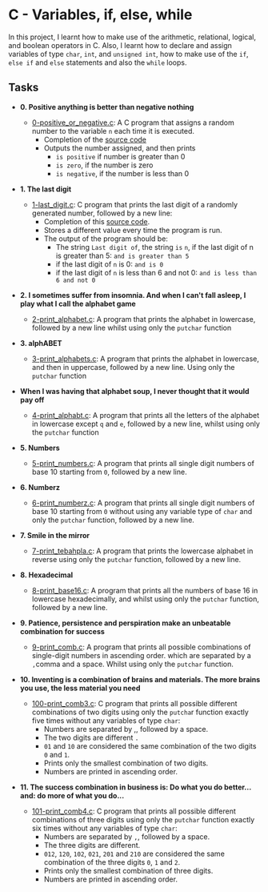 # **C - Variables, if, else, while**
In this project, I learnt how to make use of the arithmetic, relational, logical, and boolean operators in C.  Also, I learnt how to declare and assign variables of type `char`, `int`, and `unsigned int`, how to make use of the `if`, `else if` and `else` statements and also the `while` loops. 
## **Tasks** 
- **0. Positive anything is better than negative nothing**
  - [0-positive_or_negative.c](./0-positive_or_negative.c): A C program that assigns a random number to the variable `n` each time it is executed.
    * Completion of the [source code](https://alx-intranet.hbtn.io/rltoken/rrqNDWjrCWdARnWFLPExPw)
    * Outputs the number assigned, and then prints
      * `is positive` if number is greater than 0
      * `is zero`, if the number is zero
      * `is negative`, if the number is less than 0
- **1. The last digit**
  - [1-last_digit.c](./1-last_digit.c): C program that prints the last digit of a randomly generated number, followed by a new line:
    - Completion of this [source code](https://alx-intranet.hbtn.io/rltoken/5HWhPDsq3jq1yCRQFrLl4Q).
    - Stores a different value every time the program is run.
    - The output of the program should be:
      - The string `Last digit of`, the string `is` `n`, if the last digit of n is greater than 5: `and is greater than 5`
      - if the last digit of `n` is 0: `and is 0`
      - if the last digit of `n` is less than 6 and not 0: `and is less than 6 and not 0`

- **2. I sometimes suffer from insomnia. And when I can't fall asleep, I play what I call the alphabet game**
  - [2-print_alphabet.c](./2-print_alphabet.c):  A program that prints the alphabet in lowercase, followed by a new line whilst using only the `putchar` function

- **3. alphABET**
  - [3-print_alphabets.c](./3-print_alphabets.c): A program that prints the alphabet in lowercase, and then in uppercase, followed by a new line. Using only the `putchar` function

- **When I was having that alphabet soup, I never thought that it would pay off**
  - [4-print_alphabt.c](./4-print_alphabt.c): A program that prints all the letters of the alphabet in lowercase except `q` and `e`, followed by a new line, whilst using only the `putchar` function

- **5. Numbers**
  - [5-print_numbers.c](./5-print_numbers.c): A program that prints all single digit numbers of base 10 starting from `0`, followed by a new line.

- **6. Numberz**
  - [6-print_numberz.c](./6-print_numberz.c): A program that prints all single digit numbers of base 10 starting from `0` without using any variable type of `char` and only the `putchar` function, followed by a new line.

- **7. Smile in the mirror**
  - [7-print_tebahpla.c](./7-print_tebahpla.c): A program that prints the lowercase alphabet in reverse using only the `putchar` function, followed by a new line.

- **8. Hexadecimal**
  - [8-print_base16.c](./8-print_base16.c):  A program that prints all the numbers of base 16 in lowercase hexadecimally, and whilst using only the `putchar` function, followed by a new line.

- **9. Patience, persistence and perspiration make an unbeatable combination for success**
  - [9-print_comb.c](./9-print_comb.c): A program that prints all possible combinations of single-digit numbers in ascending order. which are separated by a `,`comma and a space. Whilst using only the `putchar` function.

- **10. Inventing is a combination of brains and materials. The more brains you use, the less material you need**
  - [100-print_comb3.c](./100-print_comb3.c): C program that prints all possible different combinations of two digits using only the `putcha`r function exactly five times without any variables of type `char`:
    - Numbers are separated by ,, followed by a space.
    - The two digits are different `.`
    - `01` and `10` are considered the same combination of the two digits `0` and `1`.
    - Prints only the smallest combination of two digits.
    - Numbers are printed in ascending order.

- **11. The success combination in business is: Do what you do better... and: do more of what you do...**
  - [101-print_comb4.c](./101-print_comb4.c): C program that prints all possible different combinations of three digits using only the `putchar` function exactly six times without any variables of type `char`:
    - Numbers are separated by `,`, followed by a space.
    - The three digits are different.
    - `012`, `120`, `102`, `021`, `201` and `210` are considered the same combination of the three digits `0`, `1` and `2`.
    - Prints only the smallest combination of three digits.
    - Numbers are printed in ascending order.
